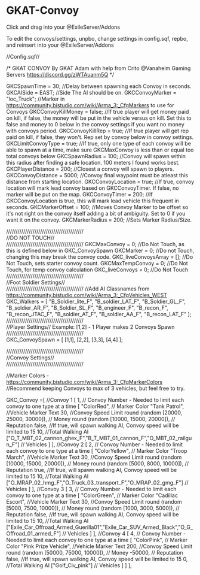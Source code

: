 # GKAT-Convoy

Click and drag into your @ExileServer/Addons

To edit the convoys/settings, unpbo, change settings in config.sqf, repbo, and reinsert into your @ExileServer/Addons

//Config.sqf//

/*
GKAT CONVOY
By GKAT Adam with help from
Crito @Vanaheim Gaming Servers
https://discord.gg/zWTAuanm5Q
*/
		
GKCSpawnTime = 30;											//Delay between spawning each Convoy in seconds.
GKCAISide = EAST;											//Side The AI should be on.	
GKCConvoyMarker = "loc_Truck";								//Marker in https://community.bistudio.com/wiki/Arma_3:_CfgMarkers to use for Convoys
GKCConvoyKillMoney = false;									//If true player will get money paid on kill, if false, the money will be put in the vehicle versus on kill. Set this to false and money to 0 below in the convoy settings if you want no money with convoys period.
GKCConvoyKillRep = true;									//If true player will get rep paid on kill, if false, they won't.  Rep set by convoy below in convoy settings.
GKCLimitConvoyType = true;									//If true, only one type of each convoy will be able to spawn at a time, make sure GKCMaxConvoy is less than or equal too total convoys below
GKCSpawnRadius = 100;										//Convoy will spawn within this radius after finding a safe location.  100 meters I found works best.
GKCPlayerDistance = 200;									//Closest a convoy will spawn to players.
GKCConvoyDistance = 5000;									//Convoy final waypoint must be atleast this distance from starting location.
GKCConvoyLocation = true;									//If true, convoy location will mark lead convoy based on GKCConvoyTimer.  If false, no marker will be put on the map.
GKCConvoyTimer = 200;										//If GKCConvoyLocation is true, this will mark lead vehicle this frequent in seconds.
GKCMarkerOffset = 100;										//Moves Convoy Marker to be offset so it's not right on the convoy itself adding a bit of ambiguity.  Set to 0 if you want it on the convoy.
GKCMarkerRadius = 200;										//Sets Marker Radius/Size.

/////////////////////////////////////////		
//DO NOT TOUCH//		
/////////////////////////////////////////
GKCMaxConvoy = 0;											//Do Not Touch, as this is defined below in GKC_ConvoySpawn
GKCMarker = 0;												//Do not Touch, changing this may break the convoy code.
GKC_liveConvoysArray = [];									//Do Not Touch, sets starter convoy count.
GKCMaxTempConvoy = 0;										//Do Not Touch, for temp convoy calculation
GKC_liveConvoys = 0;										//Do Not Touch
/////////////////////////////////////////		
//Foot Soldier Settings//		
/////////////////////////////////////////
//Add AI Classnames from https://community.bistudio.com/wiki/Arma_3:_CfgVehicles_WEST
GKC_Walkers = [
				"B_Soldier_lite_F",
				"B_soldier_LAT_F",
				"B_Soldier_GL_F",
				"B_soldier_AR_F",
				"B_Soldier_SL_F",
				"B_engineer_F",
				"B_recon_F",
				"B_recon_JTAC_F",
				"B_soldier_AT_F",
				"B_soldier_AA_F",
				"B_recon_LAT_F"
				];
/////////////////////////////////////////		
//Player Settings// Example: [1,2] - 1 Player makes 2 Convoys Spawn
/////////////////////////////////////////				
GKC_ConvoySpawn = [
					[1,1],
					[2,2],
					[3,3],
					[4,4]
				];

				
/////////////////////////////////////////		
//Convoy Settings//		
/////////////////////////////////////////

//Marker Colors - https://community.bistudio.com/wiki/Arma_3:_CfgMarkerColors
//Recommend keeping Convoys to max of 3 vehicles, but feel free to try.
					
GKC_Convoy =[
				//Convoy 1
				[
					1,	// Convoy Number - Needed to limit each convoy to one type at a time
						[
							"ColorRed", // Marker Color
							"Tank Patrol", //Vehicle Marker Text
							30, //Convoy Speed Limit
							round (random [20000, 25000, 30000]), // Money
							round (random [10000, 15000, 20000]), // Reputation
							false,	//If true, will spawn walking AI, Convoy speed will be limited to 15
							10, //Total Walking AI
							["O_T_MBT_02_cannon_ghex_F","B_T_MBT_01_cannon_F","O_MBT_02_railgun_F"]	// Vehicles
						]
				],
				//Convoy 2
				[
					2,	// Convoy Number - Needed to limit each convoy to one type at a time
						[
							"ColorYellow", // Marker Color
							"Troop March", //Vehicle Marker Text
							30, //Convoy Speed Limit
							round (random [10000, 15000, 20000]), // Money
							round (random [5000, 8000, 10000]), // Reputation
							true,	//If true, will spawn walking AI, Convoy speed will be limited to 15
							10, //Total Walking AI
							["O_MRAP_02_hmg_F","O_Truck_03_transport_F","O_MRAP_02_gmg_F"]	// Vehicles
						]
				],
				//Convoy 3
				[
					3,	// Convoy Number - Needed to limit each convoy to one type at a time
						[
							"ColorGreen", // Marker Color
							"Cadillac Escort", //Vehicle Marker Text
							30, //Convoy Speed Limit
							round (random [5000, 7500, 10000]), // Money
							round (random [1000, 3000, 5000]), // Reputation
							false,	//If true, will spawn walking AI, Convoy speed will be limited to 15
							10, //Total Walking AI
							["Exile_Car_Offroad_Armed_Guerilla01","Exile_Car_SUV_Armed_Black","O_G_Offroad_01_armed_F"]	// Vehicles
						]
				],
				//Convoy 4
				[
					4,	// Convoy Number - Needed to limit each convoy to one type at a time
						[
							"ColorPink", // Marker Color
							"Pink Prize Vehicle", //Vehicle Marker Text
							200, //Convoy Speed Limit
							round (random [50000, 75000, 10000]), // Money
							-50000, // Reputation
							false,	//If true, will spawn walking AI, Convoy speed will be limited to 15
							0, //Total Walking AI
							["Golf_Civ_pink"]	// Vehicles
						]
				]
			];
